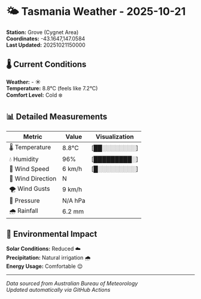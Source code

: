 # 🌤️ Tasmania Weather - 2025-10-21

**Station:** Grove (Cygnet Area)  
**Coordinates:** -43.1647,147.0584  
**Last Updated:** 20251021150000

## 🌡️ Current Conditions

**Weather:** - ☀️  
**Temperature:** 8.8°C (feels like 7.2°C)  
**Comfort Level:** Cold ❄️

## 📊 Detailed Measurements

| Metric | Value | Visualization |
|--------|-------|---------------|
| 🌡️ Temperature | 8.8°C | [██░░░░░░░░] |
| 💧 Humidity | 96% | [█████████░] |
| 💨 Wind Speed | 6 km/h | [█░░░░░░░░░] |
| 🧭 Wind Direction | N | |
| 🌪️ Wind Gusts | 9 km/h | |
| 🔽 Pressure | N/A hPa | |
| 🌧️ Rainfall | 6.2 mm | |

## 🌱 Environmental Impact

**Solar Conditions:** Reduced ☁️  
**Precipitation:** Natural irrigation 🌧️  
**Energy Usage:** Comfortable 😌

---
*Data sourced from Australian Bureau of Meteorology*  
*Updated automatically via GitHub Actions*
